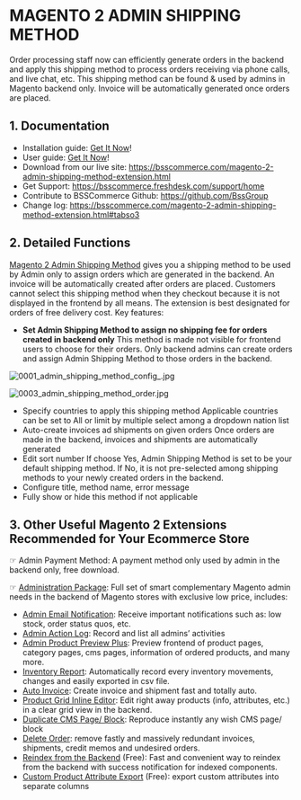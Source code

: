 # MAGENTO 2 ADMIN SHIPPING METHOD

Order processing staff now can efficiently generate orders in the backend and apply this shipping method to process orders receiving via phone calls, and live chat, etc. 
This shipping method can be found & used by admins in Magento backend only. Invoice will be automatically generated once orders are placed.

## 1. Documentation

- Installation guide: [Get It Now](https://bsscommerce.com/media/attachments/197_5bb49018e9b30_Installation_Guide__-_Admin_Shipping_Method_for_Magento_2_Extension.pdf)!
- User guide: [Get It Now](https://bsscommerce.com/media/attachments/197_5bb4a7cdeacc6_User_Guide-_Admin_Shipping_Method_for_Magento_2_Extension.pdf)!  
- Download from our live site: https://bsscommerce.com/magento-2-admin-shipping-method-extension.html
- Get Support: https://bsscommerce.freshdesk.com/support/home
- Contribute to BSSCommerce Github: https://github.com/BssGroup 
- Change log: https://bsscommerce.com/magento-2-admin-shipping-method-extension.html#tabso3

## 2. Detailed Functions

[Magento 2 Admin Shipping Method](https://bsscommerce.com/magento-2-admin-shipping-method-extension.html) gives you a shipping method to be used by Admin only to assign orders which are generated in the backend. An invoice will be automatically created after orders are placed. Customers cannot select this shipping method when they checkout because it is not displayed in the frontend by all means.
The extension is best designated for orders of free delivery cost.
Key features:
- **Set Admin Shipping Method to assign no shipping fee for orders created in backend only**
This method is made not visible for frontend users to choose for their orders. Only backend admins can create orders and assign Admin Shipping Method to those orders in the backend.

![0001_admin_shipping_method_config_.jpg](https://bsscommerce.com/media/wysiwyg/infortis/screenshot/0001_admin_shipping_method_config_.jpg)

![0003_admin_shipping_method_order.jpg](https://bsscommerce.com/media/wysiwyg/infortis/screenshot/0003_admin_shipping_method_order.jpg)

- Specify countries to apply this shipping method
Applicable countries can be set to All or limit by multiple select among a dropdown nation list
- Auto-create invoices ad shipments on given orders 
Once orders are made in the backend, invoices and shipments are automatically generated
- Edit sort number
If choose Yes, Admin Shipping Method is set to be your default shipping method. If No, it is not pre-selected among shipping methods to your newly created orders in the backend.
- Configure title, method name, error message
- Fully show or hide this method if not applicable

## 3. Other Useful Magento 2 Extensions Recommended for Your Ecommerce Store

☞  Admin Payment Method: A payment method only used by admin in the backend only, free download.

☞  [Administration Package](https://bsscommerce.com/magento-2-administration-package.html): Full set of smart complementary Magento admin needs  in the backend of Magento stores with exclusive low price, includes: 
  + [Admin Email Notification](https://bsscommerce.com/magento-2-admin-email-notification-extension.html): Receive important notifications such as: low stock, order status quos, etc.
  + [Admin Action Log](https://bsscommerce.com/magento-2-admin-action-log-extension.html): Record and list all admins’ activities
  + [Admin Product Preview Plus](https://bsscommerce.com/magento-2-admin-product-preview-plus.html): Preview frontend of product pages, category pages, cms pages, information of ordered products, and many more. 
  + [Inventory Report](https://bsscommerce.com/magento-2-inventory-report-extension.html): Automatically record every inventory movements, changes and easily exported in csv file. 
  + [Auto Invoice](https://bsscommerce.com/magento-2-auto-invoice.html): Create invoice and shipment fast and totally auto.
  + [Product Grid Inline Editor](https://bsscommerce.com/magento-2-product-grid-inline-editor-extension.html): Edit right away products (info, attributes, etc.) in a clear grid view in the backend. 
  + [Duplicate CMS Page/ Block](https://bsscommerce.com/magento-2-duplicate-cms-page-block-extension.html): Reproduce instantly any wish CMS page/ block
  + [Delete Order](https://bsscommerce.com/delete-order-for-magento-2.html): remove fastly and massively redundant invoices, shipments, credit memos and undesired orders.
  + [Reindex from the Backend](https://bsscommerce.com/reindex-from-backend-for-magento-2.html) (Free): Fast and convenient way to reindex from the backend with success notification for indexed components. 
  + [Custom Product Attribute Export](https://bsscommerce.com/custom-product-attribute-export-for-magento-2.html) (Free): export custom attributes into separate columns
